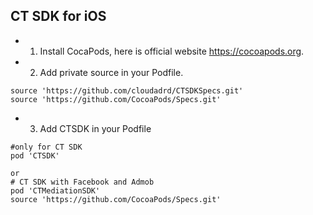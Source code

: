 ## CT SDK for iOS
* 1. Install CocaPods, here is official website https://cocoapods.org. 
* 2. Add private source in your Podfile.
```
source 'https://github.com/cloudadrd/CTSDKSpecs.git'
source 'https://github.com/CocoaPods/Specs.git'
```
* 3. Add CTSDK in your Podfile
```
#only for CT SDK
pod 'CTSDK'

or
# CT SDK with Facebook and Admob
pod 'CTMediationSDK'
source 'https://github.com/CocoaPods/Specs.git'
```

